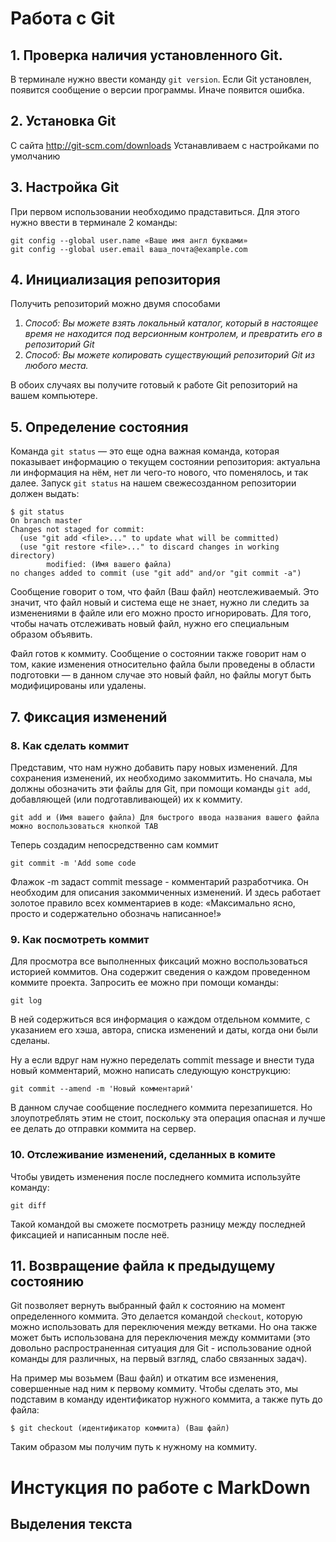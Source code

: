 # Работа с Git
## 1. Проверка наличия установленного Git.
В терминале нужно ввести команду `git version`.
Если Git установлен, появится сообщение о версии программы. Иначе появится ошибка.
## 2. Установка Git 
С сайта http://git-scm.com/downloads
Устанавливаем с настройками по умолчанию
## 3. Настройка Git
 При первом использовании необходимо прадставиться. Для этого нужно ввести в терминале 2 команды:
 ```
 git config --global user.name «Ваше имя англ буквами»
git config --global user.email ваша_почта@example.com
```
## 4. Инициализация репозитория
Получить репозиторий можно двумя способами

1. *Способ: Вы можете взять локальный каталог, который в настоящее время не находится под версионным контролем, и превратить его в репозиторий Git*
2. *Способ: Вы можете копировать существующий репозиторий Git из любого места.*

В обоих случаях вы получите готовый к работе Git репозиторий на вашем компьютере.
## 5. Определение состояния 

Команда `git status` — это еще одна важная команда, которая показывает информацию о текущем состоянии репозитория: актуальна ли информация на нём, нет ли чего-то нового, что поменялось, и так далее. Запуск `git status` на нашем свежесозданном репозитории должен выдать:
```
$ git status
On branch master
Changes not staged for commit:
  (use "git add <file>..." to update what will be committed)
  (use "git restore <file>..." to discard changes in working directory)
        modified: (Имя вашего файла)
no changes added to commit (use "git add" and/or "git commit -a")
```        
Сообщение говорит о том, что файл (Ваш файл) неотслеживаемый. Это значит, что файл новый и система еще не знает, нужно ли следить за изменениями в файле или его можно просто игнорировать. Для того, чтобы начать отслеживать новый файл, нужно его специальным образом объявить.

Файл готов к коммиту. Сообщение о состоянии также говорит нам о том, какие изменения относительно файла были проведены в области подготовки — в данном случае это новый файл, но файлы могут быть модифицированы или удалены.
## 7. Фиксация изменений

### 8. Как сделать коммит
Представим, что нам нужно добавить пару новых изменений. Для сохранения изменений, их необходимо закоммитить. Но сначала, мы должны обозначить эти файлы для Git, при помощи команды `git add`, добавляющей (или подготавливающей) их к коммиту.
```
git add и (Имя вашего файла) Для быстрого ввода названия вашего файла можно воспользоваться кнопкой TAB
```
Теперь создадим непосредственно сам коммит
```
git commit -m 'Add some code 
```
Флажок -m задаст commit message - комментарий разработчика. Он необходим для описания закоммиченных изменений. И здесь работает золотое правило всех комментариев в коде: «Максимально ясно, просто и содержательно обозначь написанное!»
### 9. Как посмотреть коммит
Для просмотра все выполненных фиксаций можно воспользоваться историей коммитов. Она содержит сведения о каждом проведенном коммите проекта. Запросить ее можно при помощи команды:
```
git log
```
В ней содержиться вся информация о каждом отдельном коммите, с указанием его хэша, автора, списка изменений и даты, когда они были сделаны.

Ну а если вдруг нам нужно переделать commit message и внести туда новый комментарий, можно написать следующую конструкцию:
```
git commit --amend -m 'Новый комментарий'
```
В данном случае сообщение последнего коммита перезапишется. Но злоупотреблять этим не стоит, поскольку эта операция опасная и лучше ее делать до отправки коммита на сервер.
### 10. Отслеживание изменений, сделанных в комите
Чтобы увидеть изменения после последнего коммита используйте команду:
```
git diff
```
Такой командой вы сможете посмотреть разницу между последней фиксацией и написанным после неё. 
## 11. Возвращение файла к предыдущему состоянию
Git позволяет вернуть выбранный файл к состоянию на момент определенного коммита. Это делается командой `checkout`, которую можно использовать для переключения между ветками. Но она также может быть использована для переключения между коммитами (это довольно распространенная ситуация для Git - использование одной команды для различных, на первый взгляд, слабо связанных задач).

На пример мы возьмем (Ваш файл) и откатим все изменения, совершенные над ним к первому коммиту. Чтобы сделать это, мы подставим в команду идентификатор нужного коммита, а также путь до файла:
```
$ git checkout (идентификатор коммита) (Ваш файл)
```
Таким образом мы получим путь к нужному на коммиту.
# Инстукция по работе с MarkDown ##
## Выделения текста ##
